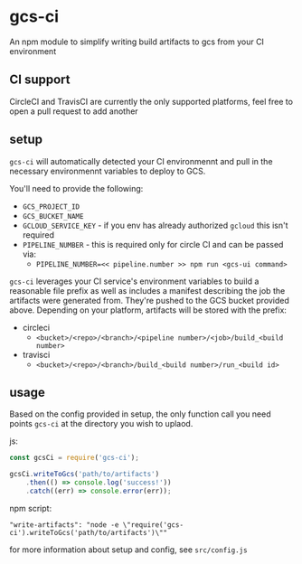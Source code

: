# gcs-ci

An npm module to simplify writing build artifacts to gcs from your CI environment

## CI support

CircleCI and TravisCI are currently the only supported platforms, feel free to open a pull request to add another

## setup

`gcs-ci` will automatically detected your CI environmennt and pull in the necessary environmennt variables to deploy to GCS.

You'll need to provide the following:

* `GCS_PROJECT_ID`
* `GCS_BUCKET_NAME`
* `GCLOUD_SERVICE_KEY` - if you env has already authorized `gcloud` this isn't required
* `PIPELINE_NUMBER` - this is required only for circle CI and can be passed via:
    * `PIPELINE_NUMBER=<< pipeline.number >> npm run <gcs-ui command>`

`gcs-ci` leverages your CI service's environment variables to build a reasonable file prefix as well as includes a manifest describing the job the artifacts were generated from. They're pushed to the GCS bucket provided above. Depending on your platform, artifacts will be stored with the prefix:

* circleci
    * `<bucket>/<repo>/<branch>/<pipeline number>/<job>/build_<build number>`
* travisci
    * `<bucket>/<repo>/<branch>/build_<build number>/run_<build id>`

## usage

Based on the config provided in setup, the only function call you need points `gcs-ci` at the directory you wish to uplaod.

js:
```javascript
const gcsCi = require('gcs-ci');

gcsCi.writeToGcs('path/to/artifacts')
    .then(() => console.log('success!'))
    .catch((err) => console.error(err));
```
npm script:

```
"write-artifacts": "node -e \"require('gcs-ci').writeToGcs('path/to/artifacts')\""
```

for more information about setup and config, see `src/config.js`
